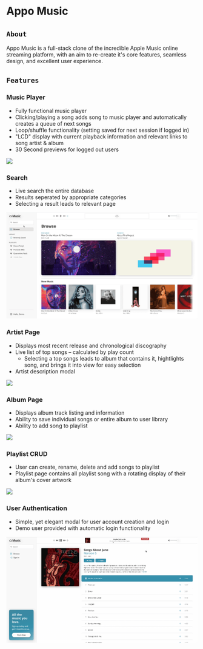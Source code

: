 # Appo Music

## `About`

Appo Music is a full-stack clone of the incredible Apple Music online streaming platform, with an aim to re-create it's core features, seamless design, and excellent user experience.

## `Features`

### Music Player

-   Fully functional music player
-   Clicking/playing a song adds song to music player and automatically creates a queue of next songs
-   Loop/shuffle functionality (setting saved for next session if logged in)
-   "LCD" display with current playback information and relevant links to song artist & album
-   30 Second previews for logged out users

<img src="/readme/musicplayer.gif">

### Search

-   Live search the entire database
-   Results seperated by appropriate categories
-   Selecting a result leads to relevant page

<img src="/readme/search.gif">

### Artist Page

-   Displays most recent release and chronological discography
-   Live list of top songs – calculated by play count
    -   Selecting a top songs leads to album that contains it, hightlights song, and brings it into view for easy selection
-   Artist description modal

<img src="/readme/artist.gif">

### Album Page

-   Displays album track listing and information
-   Ability to save individual songs or entire album to user library
-   Ability to add song to playlist

<img src="/readme/album.gif">

### Playlist CRUD

-   User can create, rename, delete and add songs to playlist
-   Playlist page contains all playlist song with a rotating display of their album's cover artwork

<img src="/readme/playlist.gif">

### User Authentication

-   Simple, yet elegant modal for user account creation and login
-   Demo user provided with automatic login functionality

<img src="/readme/auth.gif">
